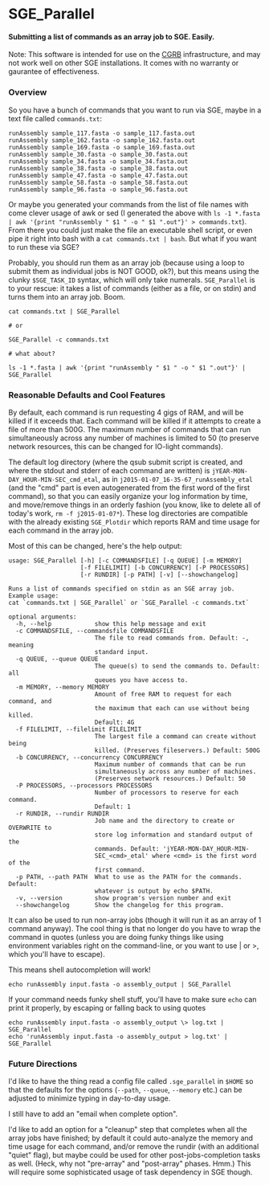 # SGE_Parallel

#### Submitting a list of commands as an array job to SGE. Easily.

Note: This software is intended for use on the [CGRB](http://shell.cgrb.oregonstate.edu) infrastructure,
and may not work well on other SGE installations. It comes with no warranty or gaurantee of effectiveness.

### Overview

So you have a bunch of commands that you want to run via SGE, maybe in a text file called `commands.txt`:

```
runAssembly sample_117.fasta -o sample_117.fasta.out
runAssembly sample_162.fasta -o sample_162.fasta.out
runAssembly sample_169.fasta -o sample_169.fasta.out
runAssembly sample_30.fasta -o sample_30.fasta.out
runAssembly sample_34.fasta -o sample_34.fasta.out
runAssembly sample_38.fasta -o sample_38.fasta.out
runAssembly sample_47.fasta -o sample_47.fasta.out
runAssembly sample_58.fasta -o sample_58.fasta.out
runAssembly sample_96.fasta -o sample_96.fasta.out
```

Or maybe you generated your commands from the list of file names with come clever usage of awk or sed (I generated
the above with `ls -1 *.fasta | awk '{print "runAssembly " $1 " -o " $1 ".out"}' > commands.txt`). From
there you could just make the file an executable shell script, or even pipe it right into bash with a
`cat commands.txt | bash`. But what if you want to run these via SGE?

Probably, you should run them as an array job (because using a loop to submit them as individual jobs is NOT GOOD, ok?),
but this means using the clunky `$SGE_TASK_ID` syntax, which will only take numerals. `SGE_Parallel` is
to your rescue: it takes a list of commands (either as a file, or on stdin) and turns them into an array job. Boom.

```
cat commands.txt | SGE_Parallel

# or

SGE_Parallel -c commands.txt

# what about?

ls -1 *.fasta | awk '{print "runAssembly " $1 " -o " $1 ".out"}' | SGE_Parallel
```

### Reasonable Defaults and Cool Features

By default, each command is run requesting 4 gigs of RAM, and will be killed if it exceeds that. Each command
will be killed if it attempts to create a file of more than 500G. The maximum number of commands that can
run simultaneously across any number of machines is limited to 50 (to preserve network resources, this can
be changed for IO-light commands). 

The default log directory (where the qsub submit script is created, and where the stdout and stderr of
each command are written) is `jYEAR-MON-DAY_HOUR-MIN-SEC_cmd_etal`, as in `j2015-01-07_16-35-67_runAssembly_etal`
(and the "cmd" part is even autogenerated from the first word of the first command),
so that you can easily organize your log information by time, and move/remove things in an orderly fashion
(you know, like to delete all of today's work, `rm -f j2015-01-07*`). These log directories are compatible
with the already existing `SGE_Plotdir` which reports RAM and time usage for each command in the array job.

Most of this can be changed, here's the help output:

```
usage: SGE_Parallel [-h] [-c COMMANDSFILE] [-q QUEUE] [-m MEMORY]
                    [-f FILELIMIT] [-b CONCURRENCY] [-P PROCESSORS]
                    [-r RUNDIR] [-p PATH] [-v] [--showchangelog]

Runs a list of commands specified on stdin as an SGE array job. Example usage:
cat `commands.txt | SGE_Parallel` or `SGE_Parallel -c commands.txt`

optional arguments:
  -h, --help            show this help message and exit
  -c COMMANDSFILE, --commandsfile COMMANDSFILE
                        The file to read commands from. Default: -, meaning
                        standard input.
  -q QUEUE, --queue QUEUE
                        The queue(s) to send the commands to. Default: all
                        queues you have access to.
  -m MEMORY, --memory MEMORY
                        Amount of free RAM to request for each command, and
                        the maximum that each can use without being killed.
                        Default: 4G
  -f FILELIMIT, --filelimit FILELIMIT
                        The largest file a command can create without being
                        killed. (Preserves fileservers.) Default: 500G
  -b CONCURRENCY, --concurrency CONCURRENCY
                        Maximum number of commands that can be run
                        simultaneously across any number of machines.
                        (Preserves network resources.) Default: 50
  -P PROCESSORS, --processors PROCESSORS
                        Number of processors to reserve for each command.
                        Default: 1
  -r RUNDIR, --rundir RUNDIR
                        Job name and the directory to create or OVERWRITE to
                        store log information and standard output of the
                        commands. Default: 'jYEAR-MON-DAY_HOUR-MIN-
                        SEC_<cmd>_etal' where <cmd> is the first word of the
                        first command.
  -p PATH, --path PATH  What to use as the PATH for the commands. Default:
                        whatever is output by echo $PATH.
  -v, --version         show program's version number and exit
  --showchangelog       Show the changelog for this program.
```

It can also be used to run non-array jobs (though it will run it as an array of 1 command anyway). The cool
thing is that no longer do you have to wrap the command in quotes (unless you are doing funky things like
using environment variables right on the command-line, or you want to use | or >, which you'll have to escape).

This means shell autocompletion will work!

```
echo runAssembly input.fasta -o assembly_output | SGE_Parallel
```

If your command needs funky shell stuff, you'll have to make sure `echo` can print it properly, by escaping
or falling back to using quotes

```
echo runAssembly input.fasta -o assembly_output	\> log.txt | SGE_Parallel
echo 'runAssembly input.fasta -o assembly_output > log.txt' | SGE_Parallel
```


### Future Directions

I'd like to have the thing read a config file called `.sge_parallel` in `$HOME` so that the defaults
for the options (`--path`, `--queue`, `--memory` etc.) can be adjusted to minimize typing in
day-to-day usage.

I still have to add an "email when complete option".

I'd like to add an option for a "cleanup" step that completes when all the array jobs have finished;
by default it could auto-analyze the memory and time usage for each command, and/or remove
the rundir (with an additional "quiet" flag), but maybe could be used for other post-jobs-completion
tasks as well. (Heck, why not "pre-array" and "post-array" phases. Hmm.) This will require some
sophisticated usage of task dependency in SGE though.
